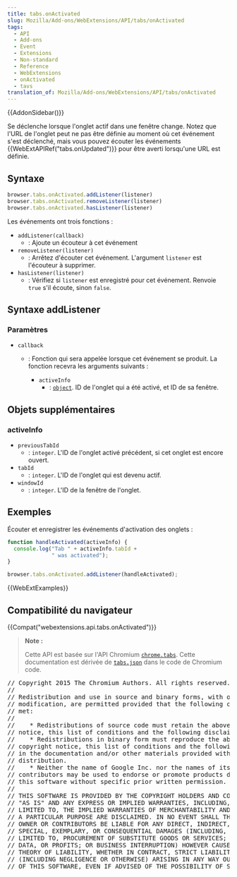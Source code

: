 ```yaml
---
title: tabs.onActivated
slug: Mozilla/Add-ons/WebExtensions/API/tabs/onActivated
tags:
  - API
  - Add-ons
  - Event
  - Extensions
  - Non-standard
  - Reference
  - WebExtensions
  - onActivated
  - tavs
translation_of: Mozilla/Add-ons/WebExtensions/API/tabs/onActivated
---
```

{{AddonSidebar()}}

Se déclenche lorsque l'onglet actif dans une fenêtre change. Notez que l'URL de l'onglet peut ne pas être définie au moment où cet événement s'est déclenché, mais vous pouvez écouter les événements {{WebExtAPIRef("tabs.onUpdated")}} pour être averti lorsqu'une URL est définie.

## Syntaxe

```js
browser.tabs.onActivated.addListener(listener)
browser.tabs.onActivated.removeListener(listener)
browser.tabs.onActivated.hasListener(listener)
```

Les événements ont trois fonctions :

- `addListener(callback)`
  - : Ajoute un écouteur à cet événement
- `removeListener(listener)`
  - :  Arrêtez d'écouter cet événement. L'argument `listener` est l'écouteur à supprimer.
- `hasListener(listener)`
  - : Vérifiez si `listener` est enregistré pour cet événement. Renvoie `true` s'il écoute, sinon `false`.

## Syntaxe addListener

### Paramètres

- `callback`

  - : Fonction qui sera appelée lorsque cet événement se produit. La fonction recevra les arguments suivants :

    - `activeInfo`
      - : [`object`](#activeInfo). ID de l'onglet qui a été activé, et ID de sa fenêtre.

## Objets supplémentaires

### activeInfo

- `previousTabId`
  - : `integer`. L'ID de l'onglet activé précédent, si cet onglet est encore ouvert.
- `tabId`
  - : `integer`. L'ID de l'onglet qui est devenu actif.
- `windowId`
  - : `integer`. L'ID de la fenêtre de l'onglet.

## Exemples

Écouter et enregistrer les événements d'activation des onglets :

```js
function handleActivated(activeInfo) {
  console.log("Tab " + activeInfo.tabId +
              " was activated");
}

browser.tabs.onActivated.addListener(handleActivated);
```

{{WebExtExamples}}

## Compatibilité du navigateur

{{Compat("webextensions.api.tabs.onActivated")}}

> **Note :**
>
> Cette API est basée sur l'API Chromium [`chrome.tabs`](https://developer.chrome.com/extensions/tabs#method-executeScript). Cette documentation est dérivée de [`tabs.json`](https://chromium.googlesource.com/chromium/src/+/master/chrome/common/extensions/api/tabs.json) dans le code de Chromium code.

<div class="hidden"><pre>// Copyright 2015 The Chromium Authors. All rights reserved.
//
// Redistribution and use in source and binary forms, with or without
// modification, are permitted provided that the following conditions are
// met:
//
//    * Redistributions of source code must retain the above copyright
// notice, this list of conditions and the following disclaimer.
//    * Redistributions in binary form must reproduce the above
// copyright notice, this list of conditions and the following disclaimer
// in the documentation and/or other materials provided with the
// distribution.
//    * Neither the name of Google Inc. nor the names of its
// contributors may be used to endorse or promote products derived from
// this software without specific prior written permission.
//
// THIS SOFTWARE IS PROVIDED BY THE COPYRIGHT HOLDERS AND CONTRIBUTORS
// "AS IS" AND ANY EXPRESS OR IMPLIED WARRANTIES, INCLUDING, BUT NOT
// LIMITED TO, THE IMPLIED WARRANTIES OF MERCHANTABILITY AND FITNESS FOR
// A PARTICULAR PURPOSE ARE DISCLAIMED. IN NO EVENT SHALL THE COPYRIGHT
// OWNER OR CONTRIBUTORS BE LIABLE FOR ANY DIRECT, INDIRECT, INCIDENTAL,
// SPECIAL, EXEMPLARY, OR CONSEQUENTIAL DAMAGES (INCLUDING, BUT NOT
// LIMITED TO, PROCUREMENT OF SUBSTITUTE GOODS OR SERVICES; LOSS OF USE,
// DATA, OR PROFITS; OR BUSINESS INTERRUPTION) HOWEVER CAUSED AND ON ANY
// THEORY OF LIABILITY, WHETHER IN CONTRACT, STRICT LIABILITY, OR TORT
// (INCLUDING NEGLIGENCE OR OTHERWISE) ARISING IN ANY WAY OUT OF THE USE
// OF THIS SOFTWARE, EVEN IF ADVISED OF THE POSSIBILITY OF SUCH DAMAGE.
</pre></div>
